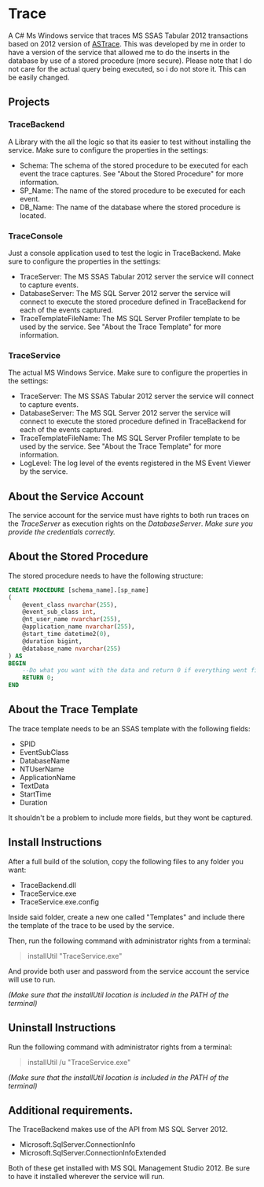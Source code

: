 # Trace
A C# Ms Windows service that traces MS SSAS Tabular 2012 transactions based on 2012 version of [ASTrace](https://github.com/microsoft/Analysis-Services/tree/master/AsTrace).
This was developed by me in order to have a version of the service that allowed me to do the inserts in the database by use of a stored procedure (more secure).
Please note that I do not care for the actual query being executed, so i do not store it. This can be easily changed.

## Projects

### TraceBackend
A Library with the all the logic so that its easier to test without installing the service.
Make sure to configure the properties in the settings:
* Schema: The schema of the stored procedure to be executed for each event the trace captures. See "About the Stored Procedure" for more information.
* SP_Name: The name of the stored procedure to be executed for each event.
* DB_Name: The name of the database where the stored procedure is located.

### TraceConsole
Just a console application used to test the logic in TraceBackend.
Make sure to configure the properties in the settings:
* TraceServer: The MS SSAS Tabular 2012 server the service will connect to capture events.
* DatabaseServer: The MS SQL Server 2012 server the service will connect to execute the stored procedure defined in TraceBackend for each of the events captured.
* TraceTemplateFileName: The MS SQL Server Profiler template to be used by the service. See "About the Trace Template" for more information.

### TraceService
The actual MS Windows Service. 
Make sure to configure the properties in the settings:
* TraceServer: The MS SSAS Tabular 2012 server the service will connect to capture events.
* DatabaseServer: The MS SQL Server 2012 server the service will connect to execute the stored procedure defined in TraceBackend for each of the events captured.
* TraceTemplateFileName: The MS SQL Server Profiler template to be used by the service. See "About the Trace Template" for more information.
* LogLevel: The log level of the events registered in the MS Event Viewer by the service.

## About the Service Account
The service account for the service must have rights to both run traces on the _TraceServer_ as execution rights on the _DatabaseServer_.
*Make sure you provide the credentials correctly.*

## About the Stored Procedure
The stored procedure needs to have the following structure:
```sql
CREATE PROCEDURE [schema_name].[sp_name]
(
	@event_class nvarchar(255),
	@event_sub_class int,
	@nt_user_name nvarchar(255),
	@application_name nvarchar(255),
	@start_time datetime2(0),
	@duration bigint,
	@database_name nvarchar(255)
) AS
BEGIN
	--Do what you want with the data and return 0 if everything went fine...
	RETURN 0;
END
```
## About the Trace Template
The trace template needs to be an SSAS template with the following fields:
* SPID
* EventSubClass
* DatabaseName
* NTUserName
* ApplicationName
* TextData
* StartTime
* Duration

It shouldn't be a problem to include more fields, but they wont be captured.

## Install Instructions
After a full build of the solution, copy the following files to any folder you want:
* TraceBackend.dll
* TraceService.exe
* TraceService.exe.config

Inside said folder, create a new one called "Templates" and include there the template of the trace to be used by the service.

Then, run the following command with administrator rights from a terminal:
> installUtil "TraceService.exe"

And provide both user and password from the service account the service will use to run.

_(Make sure that the installUtil location is included in the PATH of the terminal)_

## Uninstall Instructions
Run the following command with administrator rights from a terminal:
> installUtil /u "TraceService.exe"

_(Make sure that the installUtil location is included in the PATH of the terminal)_

## Additional requirements.
The TraceBackend makes use of the API from MS SQL Server 2012.
* Microsoft.SqlServer.ConnectionInfo
* Microsoft.SqlServer.ConnectionInfoExtended

Both of these get installed with MS SQL Management Studio 2012. Be sure to have it installed wherever the service will run.